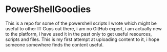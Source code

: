 # PowerShellGoodies
This is a repo for some of the powershell scripts I wrote which might be useful to other IT Guys out there, i am no GitHub expert, i am actually new to the platform, i have used it in the past only to get useful resources, scripts and files. This is my first attempt at uploading content to it, i hope someone somewhere finds the content useful.
